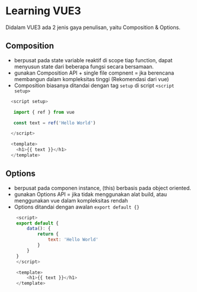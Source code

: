 # Learning VUE3

Didalam VUE3 ada 2 jenis gaya penulisan, yaitu Composition & Options. 


## Composition

- berpusat pada state variable reaktif di scope tiap function, dapat menyusun state dari beberapa fungsi secara bersamaan.
- gunakan Composition API + single file compnent = jka berencana membangun dalam kompleksitas tinggi (Rekomendasi dari vue)
- Composition biasanya ditandai dengan tag `setup` di script `<script setup>`
```javascript
  <script setup>

   import { ref } from vue

   const text = ref('Hello World')

  </script>

  <template>
    <h1>{{ text }}</h1>
  </template>
```

## Options

- berpusat pada componen instance, (this) berbasis pada object oriented.
- gunakan Options API = jika tidak menggunakan alat build, atau menggunakan vue dalam kompleksitas rendah
- Options ditandai dengan awalan `export default {}`
``` javascript
    <script>
    export default {
        data(): {
            return {
                text: 'Hello World'
            }
        }
    }
    </script>

    <template>
        <h1>{{ text }}</h1>
    </template>
```
